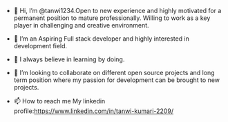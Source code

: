 - 👋 Hi, I’m @tanwi1234.Open to new experience and highly motivated for a permanent position to mature professionally. Willing to work as a key
     player in challenging and creative environment.
- 👀 I’m an Aspiring Full stack developer and highly interested in development field.
- 🌱 I always believe in learning by doing.
- 💞️ I’m looking to collaborate on different open source projects and long term position where my passion for development can be brought to new projects.
 
- 📫 How to reach me 
   My linkedin profile:https://www.linkedin.com/in/tanwi-kumari-2209/

<!---
tanwi1234/tanwi1234 is a ✨ special ✨ repository because its `README.md` (this file) appears on your GitHub profile.
You can click the Preview link to take a look at your changes.
--->
